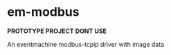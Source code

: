em-modbus
=========


**PROTOTYPE PROJECT DONT USE**


An eventmachine modbus-tcpip driver with image data


